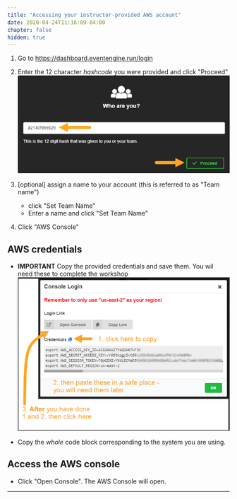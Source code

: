 ```yaml
---
title: "Accessing your instructor-provided AWS account"
date: 2020-04-24T11:16:09-04:00
chapter: false
hidden: true
---
```


1. Go to <https://dashboard.eventengine.run/login>

1. Enter the 12 character _hashcode_ you were provided and click "Proceed"
  ![AWSAccountCodeProceed](/Reliability/300_Testing_for_Resiliency_of_EC2_RDS_and_S3/Images/AWSAccountCodeProceed.png)

1. [optional] assign a name to your account (this is referred to as "Team name")
     * click "Set Team Name"
     * Enter a name and click "Set Team Name"

1. Click "AWS Console"

## AWS credentials

* **IMPORTANT** Copy the provided credentials and save them.  You wil need these to complete the workshop
  ![AWSAccountCredsAndConsole](/Reliability/300_Testing_for_Resiliency_of_EC2_RDS_and_S3/Images/AWSAccountCredsAndConsole.png)

* Copy the _whole_ code block corresponding to the system you are using.

## Access the AWS console

* Click "Open Console". The AWS Console will open.

---
